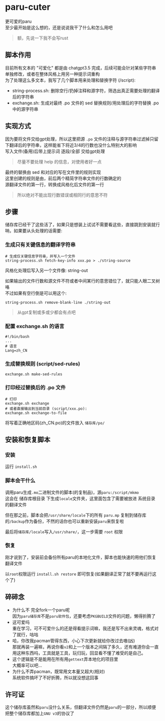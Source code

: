 # paru-cuter

更可爱的paru\
至少最开始是这么想的，还是说说我干了什么和怎么用吧
> 额，先说一下我不会写rust

## 脚本作用

目前所有文本的 "可爱化" 都是由 chatgpt3.5 完成，后续可能会针对某些字符串单独修改，或者在整体风格上用另一种提示词重构\
为了处理这么多文本，我写了几个脚本用来处理和替换字符 (/script):

- string-process.sh: 删除空行/扔掉注释和源字符，筛选出真正需要处理的翻译后的字符串
- exchange.sh: 生成对最终 .po 文件的 sed 替换规则/用处理后的字符替换 .po 中的源字符串

## 实现方式

因为要将文件交给gpt处理，所以这里把源 `.po` 文件的注释与源字符串过滤掉只留下翻译后的字符串，这样能省下将近3/4的行数也没什么特别大的影响\
写入文件(备用)后带上提示词 逐段/全部 交给gpt处理
> 尽量不要处理 help 的信息，对使用者好一点

最终的替换由 sed 和对应的写在文件里的规则实现\
这里创建的规则是由，前后两个精简字符串文件的行数确定的\
源翻译文件的第一行，转换成风格化后文件的第一行
> 所以绝对不能出现行数错误或相同行的意思不符

## 步骤

储存库已经干了这些活了，如果只是想装上试试不需要看这些，直接跳到安装就行\
呐，如果要从头处理的话需要:

### 生成只有关键信息的翻译字符串

```shell
# 生成仅关键信息字符串，并写入一个文件
string-process.sh fetch-key-info xxx.po > ./string-source
```

风格化处理后写入另一个文件像: string-out

如果输出的文件行数和源文件不符或者中间某行的意思错位了，就只能人眼二叉树咯\
不过如果有空行倒是可以用这个:

```shell
string-process.sh remove-blank-line ./string-out
```

> 从gpt复制或多或少都会有点吧

### 配置 exchange.sh 的语言

```shell
#!/bin/bash
...
# 语言
Lang=zh_CN
```

### 生成替换规则 (script/sed-rules)

```shell
exchange.sh make-sed-rules
```

### 打印经过替换后的 .po 文件

```shell
# 打印
exchange.sh exchange
# 或者直接输出到当前目录 (script/xxx.po):
exchange.sh exchange-to-file
```

将写着正确地区码(zh_CN.po)的文件放入 `储存库/po/`

## 安装和恢复脚本

### 安装

运行 `install.sh`

### 脚本会干什么

调用paru生成`.mo`二进制文件的脚本(的复制品)，源`paru:/script/mkmo`\
这会在 储存库根目录 下生成`locale`文件夹，这里面包含了需要被放进 系统目录 的翻译文件

但在那之前，脚本会把`/usr/share/locale`下的所有 `paru.mp` 复制到储存库的`/backup`作为备份，不然的话你也可以重新安装`paru`来恢复啦

最后将`储存库/locale`写入`/usr/share/`，这一步需要 `root` 权限

### 恢复

刚才说到了，安装前会备份所有paru的本地化文件，脚本也能快速的用他们恢复翻译文件

以`root`权限运行 `install.sh restore` 即可恢复(如果翻译正常了就不要再运行这个了)

## 碎碎念

- 为什么不 完全fork一个paru呢\
因为`paru储存库`不是`paru软件包`，还要考虑`PKGBUILD`文件的问题，懒得折腾了
- 这可爱吗\
重在学习，可不可爱什么的还是得看提示词嘛，我还是写不出来灵魂，格式对了就行，咕咕
- 哈，你改我pacman管得东西，小心下次更新就给你改过去嗷(凶)\
那就再装一遍嘛，再说你看`v2`和上一个版本之间隔了多久，还有难道你会一直用这种东西吗，工具就是工具，玩归玩，回显看不懂了难受的是自己。
- 这个逻辑是不是能用在所有用`gettext`弄本地化的项目里\
大概率可以吧...
- 为什么不弄pacman，既常用文本量又超大(相对)\
系统软件搞坏了不好折腾，所以就没想这回事

## 许可证

这个储存库虽然和`paru`没什么关系，但翻译文件仍然是`paru`的一部分，所以顺便把整个储存库都加上`GNU v3`的协议了
